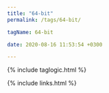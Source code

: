 ```yaml
---
title: "64-bit"
permalink: /tags/64-bit/

tagName: 64-bit

date: 2020-08-16 11:53:54 +0300

---
```


{% include taglogic.html %}

{% include links.html %}
